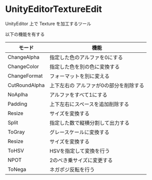 # UnityEditorTextureEdit

UnityEditor 上で Texture を加工するツール

以下の機能を有する

|  モード  |  機能  |
| ---- | ---- |
|  ChangeAlpha  |  指定した色のアルファを0にする  |
|  ChangeColor  |  指定した色を別の色に変換する  |
|  ChangeFormat  |  フォーマットを別に変える  |
|  CutRoundAlpha  |  上下左右の アルファが0の部分を削除する  |
|  NoAplha  |  アルファをすべて1にする  |
|  Padding  |  上下左右にスペースを追加削除する  |
|  Resize  |  サイズを変換する  |
|  Split  |  指定した数で縦横分割して出力する  |
|  ToGray  |  グレースケールに変換する  |
|  Resize  |  サイズを変換する  |
|  ToHSV  |  HSVを指定して変換を行う  |
|  NPOT  |  2のべき乗サイズに変更する  |
|  ToNega  |  ネガポジ反転を行う  |
